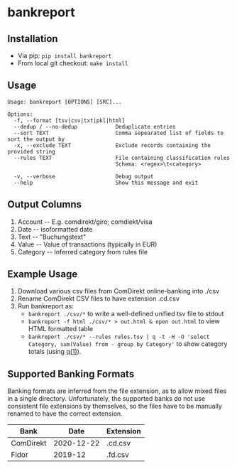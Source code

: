  # bankreport

## Installation

* Via pip: `pip install bankreport`
* From  local git checkout: `make install`

## Usage

```
Usage: bankreport [OPTIONS] [SRC]...

Options:
  -f, --format [tsv|csv|txt|pkl|html]
  --dedup / --no-dedup            Deduplicate entries
  --sort TEXT                     Comma sepearated list of fields to sort the output by
  -x, --exclude TEXT              Exclude records containing the provided string
  --rules TEXT                    File containing classification rules
                                  Schema: <regex>\t<category>

  -v, --verbose                   Debug output
  --help                          Show this message and exit
```

## Output Columns

1. Account -- E.g. comdirekt/giro; comdiekt/visa
2. Date -- isoformatted date 
3. Text -- "Buchungstext"
4. Value -- Value of transactions (typically in EUR)
5. Category -- Inferred category from rules file 

## Example Usage

1. Download various csv files from ComDirekt online-banking into ./csv
2. Rename ComDirekt CSV files to have extension .cd.csv
3. Run bankreport as:
   - `bankreport ./csv/*` to write a well-defined unified tsv file to stdout
   - `bankreport -f html ./csv/* > out.html & open out.html` to view HTML formatted table
   - `bankreport ./csv/* --rules rules.tsv | q -t -H -O 'select Category, sum(Value) from - group by Category'` to show category totals
     (using [q(1)](http://harelba.github.io/q/)).

## Supported Banking Formats

Banking formats are inferred from the file extension, as to allow mixed files in
a single directory. Unfortunately, the supported banks do not use consistent
file extensions by themselves, so the files have to be manually renamed
to have the correct extension.

| Bank      | Date       | Extension |
|-----------|------------|-----------|
| ComDirekt | 2020-12-22 | .cd.csv   |
| Fidor     | 2019-12    | .fd.csv   |
